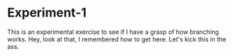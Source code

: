 # Experiment-1
This is an experimental exercise to see if I have a grasp of how branching works. 
Hey, look at that, I remembered how to get here. 
Let's kick this in the ass.
